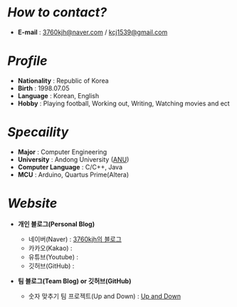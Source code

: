 # _How to contact?_

+ __E-mail__ : 3760kjh@naver.com / kcj1539@gmail.com 

# _Profile_

+ __Nationality__ : Republic of Korea
+ __Birth__ : 1998.07.05
+ __Language__ : Korean, English
+ __Hobby__ : Playing football, Working out, Writing, Watching movies and ect

# _Specaility_

+ __Major__ : Computer Engineering
+ __University__ : Andong University ([ANU](https://www.andong.ac.kr/main/))
+ __Computer Language__ : C/C++, Java
+ __MCU__ : Arduino, Quartus Prime(Altera)

# _Website_

* __개인 블로그(Personal Blog)__

     - 네이버(Naver) : [3760kjh의 블로그](https://blog.naver.com/3760kjh)
     - 카카오(Kakao) :
     - 유튜브(Youtube) : 
     - 깃허브(GitHub) : 

* __팀 블로그(Team Blog) or 깃허브(GitHub)__
     - 숫자 맞추기 팀 프로젝트(Up and Down) : [Up and Down](https://blog.naver.com/lsk9481/222364666614)
